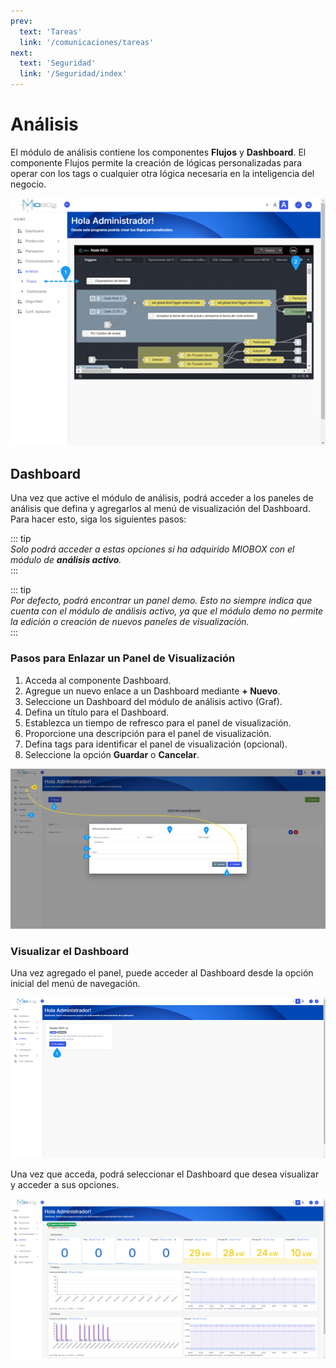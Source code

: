 ```yaml
---
prev:
  text: 'Tareas'
  link: '/comunicaciones/tareas'
next:
  text: 'Seguridad'
  link: '/Seguridad/index'
---
```

# Análisis  

El módulo de análisis contiene los componentes **Flujos** y **Dashboard**. El componente Flujos permite la creación de lógicas personalizadas para operar con los tags o cualquier otra lógica necesaria en la inteligencia del negocio.  

![Flujos](../analisis/assets/images/flujos.png)  

## Dashboard  

Una vez que active el módulo de análisis, podrá acceder a los paneles de análisis que defina y agregarlos al menú de visualización del Dashboard. Para hacer esto, siga los siguientes pasos:  

::: tip  
*Solo podrá acceder a estas opciones si ha adquirido MIOBOX con el módulo de **análisis activo**.*  
:::  

::: tip  
*Por defecto, podrá encontrar un panel demo. Esto no siempre indica que cuenta con el módulo de análisis activo, ya que el módulo demo no permite la edición o creación de nuevos paneles de visualización.*  
:::  

### Pasos para Enlazar un Panel de Visualización  

1. Acceda al componente Dashboard.  
2. Agregue un nuevo enlace a un Dashboard mediante **+ Nuevo**.  
3. Seleccione un Dashboard del módulo de análisis activo (Graf).  
4. Defina un título para el Dashboard.  
5. Establezca un tiempo de refresco para el panel de visualización.  
6. Proporcione una descripción para el panel de visualización.  
7. Defina tags para identificar el panel de visualización (opcional).  
8. Seleccione la opción **Guardar** o **Cancelar**.  

![Dashboard](../analisis/assets/images/Dashboard.png)  

### Visualizar el Dashboard  

Una vez agregado el panel, puede acceder al Dashboard desde la opción inicial del menú de navegación.  

![Abrir Dashboard](../analisis/assets/images/abrir_dashboard.png)  

Una vez que acceda, podrá seleccionar el Dashboard que desea visualizar y acceder a sus opciones.  

![Mostrar Dashboard](../analisis/assets/images/mostrar_dashboard.png)  
